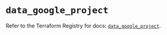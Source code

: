 # `data_google_project`

Refer to the Terraform Registry for docs: [`data_google_project`](https://registry.terraform.io/providers/hashicorp/google/6.4.0/docs/data-sources/project).
